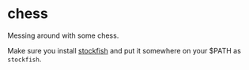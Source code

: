 # chess
Messing around with some chess.

Make sure you install [stockfish](https://stockfishchess.org/) and put it somewhere on your $PATH as `stockfish`.
